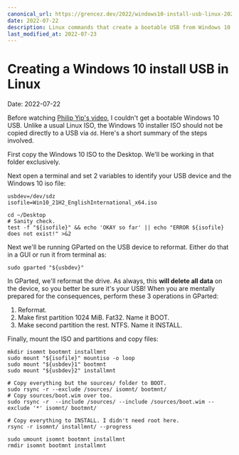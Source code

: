 ```yaml
---
canonical_url: https://grencez.dev/2022/windows10-install-usb-linux-20220722
date: 2022-07-22
description: Linux commands that create a bootable USB from Windows 10 ISO.
last_modified_at: 2022-07-23
---
```


# Creating a Windows 10 install USB in Linux

Date: 2022-07-22

Before watching [Philip Yip's video](https://youtu.be/Y388W8MaPME), I couldn't get a bootable Windows 10 USB.
Unlike a usual Linux ISO, the Windows 10 installer ISO should not be copied directly to a USB via `dd`.
Here's a short summary of the steps involved.

First copy the Windows 10 ISO to the Desktop.
We'll be working in that folder exclusively.

Next open a terminal and set 2 variables to identify your USB device and the Windows 10 iso file:

```shell
usbdev=/dev/sdz
isofile=Win10_21H2_EnglishInternational_x64.iso

cd ~/Desktop
# Sanity check.
test -f "${isofile}" && echo 'OKAY so far' || echo "ERROR ${isofile} does not exist!" >&2
```

Next we'll be running GParted on the USB device to reformat.
Either do that in a GUI or run it from terminal as:

```shell
sudo gparted "${usbdev}"
```

In GParted, we'll reformat the drive.
As always, this **will delete all data** on the device, so you better be sure it's your USB!
When you are mentally prepared for the consequences, perform these 3 operations in GParted:
1. Reformat.
2. Make first partition 1024 MiB. Fat32. Name it BOOT.
3. Make second partition the rest. NTFS. Name it INSTALL.

Finally, mount the ISO and partitions and copy files:

```shell
mkdir isomnt bootmnt installmnt
sudo mount "${isofile}" mountiso -o loop
sudo mount "${usbdev}1" bootmnt
sudo mount "${usbdev}2" installmnt

# Copy everything but the sources/ folder to BOOT.
sudo rsync -r --exclude /sources/ isomnt/ bootmnt/
# Copy sources/boot.wim over too.
sudo rsync -r  --include /sources/ --include /sources/boot.wim --exclude '*' isomnt/ bootmnt/

# Copy everything to INSTALL. I didn't need root here.
rsync -r isomnt/ installmnt/ --progress

sudo umount isomnt bootmnt installmnt
rmdir isomnt bootmnt installmnt
```
